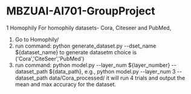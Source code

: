 # MBZUAI-AI701-GroupProject

1 Homophily
For homophily datasets- Cora, Citeseer and PubMed,
1) Go to Homophily/
2) run command: python generate_dataset.py --dset_name ${dataset_name} to generate datasetm choice is ('Cora','CiteSeer','PubMed')
3) run command: python model.py --layer_num \${layer_number} --dataset_path \${data_path}, e.g., 
python model.py --layer_num 3 --dataset_path data/Cora_processed/
it will run 4 trials and output the mean and max accuracy for the dataset.
